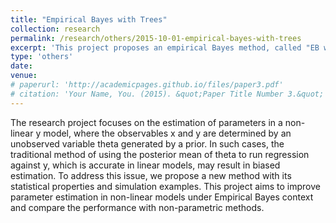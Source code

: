 ```yaml
---
title: "Empirical Bayes with Trees"
collection: research
permalink: /research/others/2015-10-01-empirical-bayes-with-trees
excerpt: 'This project proposes an empirical Bayes method, called "EB with Optimal Shrinkage Trees", for estimating treatment effects in settings with many treatment arms and moderate sample sizes. It leverages auxiliary information from treatment characteristics by grouping similar treatment arms using a decision tree, then shrinking individual effect estimates towards the group average. The proposed method reduces mean squared errors compared to methods with no shrinkage or conventional EB methods that do not consider treatment characteristics. A consistent model selection procedure approximates the optimal tree, and simulations show reduced estimation errors, particularly when treatment characteristics highly correlate with treatment effects. '
type: 'others'
date:
venue:
# paperurl: 'http://academicpages.github.io/files/paper3.pdf'
# citation: 'Your Name, You. (2015). &quot;Paper Title Number 3.&quot; <i>Journal 1</i>. 1(3).'
---
```

The research project focuses on the estimation of parameters in a non-linear y model, where the observables x and y are determined by an unobserved variable theta generated by a prior. In such cases, the traditional method of using the posterior mean of theta to run regression against y, which is accurate in linear models, may result in biased estimation. To address this issue, we propose a new method with its statistical properties and simulation examples. This project aims to improve parameter estimation in non-linear models under Empirical Bayes context and compare the performance with non-parametric methods.